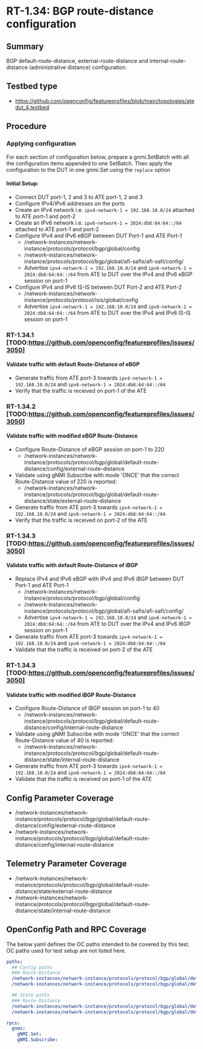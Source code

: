 # RT-1.34: BGP route-distance configuration

## Summary

BGP default-route-distance, external-route-distance and internal-route-distance (administrative distance) configuration.

## Testbed type

*   https://github.com/openconfig/featureprofiles/blob/main/topologies/atedut_4.testbed

## Procedure

### Applying configuration

For each section of configuration below, prepare a gnmi.SetBatch  with all the configuration items appended to one SetBatch. Then apply the configuration to the DUT in one gnmi.Set using the `replace` option

#### Initial Setup:

*   Connect DUT port-1, 2 and 3 to ATE port-1, 2 and 3
*   Configure IPv4/IPv6 addresses on the ports
*   Create an IPv4 network i.e. ```ipv4-network-1 = 192.168.10.0/24``` attached to ATE port-1 and port-2
*   Create an IPv6 network i.e. ```ipv6-network-1 = 2024:db8:64:64::/64``` attached to ATE port-1 and port-2
*   Configure IPv4 and IPv6 eBGP between DUT Port-1 and ATE Port-1
    *   /network-instances/network-instance/protocols/protocol/bgp/global/config
    *   /network-instances/network-instance/protocols/protocol/bgp/global/afi-safis/afi-safi/config/
    *   Advertise ```ipv4-network-1 = 192.168.10.0/24``` and ```ipv6-network-1 = 2024:db8:64:64::/64``` from ATE to DUT over the IPv4 and IPv6 eBGP session on port-1
*   Configure IPv4 and IPv6 IS-IS between DUT Port-2 and ATE Port-2
    *   /network-instances/network-instance/protocols/protocol/isis/global/config
    *   Advertise ```ipv4-network-1 = 192.168.10.0/24``` and ```ipv6-network-1 = 2024:db8:64:64::/64``` from ATE to DUT over the IPv4 and IPv6 IS-IS session on port-1

### RT-1.34.1 [TODO:https://github.com/openconfig/featureprofiles/issues/3050]
#### Validate traffic with default Route-Distance of eBGP
*   Generate traffic from ATE port-3 towards ```ipv4-network-1 = 192.168.10.0/24``` and ```ipv6-network-1 = 2024:db8:64:64::/64```
*   Verify that the traffic is received on port-1 of the ATE

### RT-1.34.2 [TODO:https://github.com/openconfig/featureprofiles/issues/3050]
#### Validate traffic with modified eBGP Route-Distance
*   Configure Route-Distance of eBGP session on port-1 to 220
    *   /network-instances/network-instance/protocols/protocol/bgp/global/default-route-distance/config/external-route-distance 
*   Validate using gNMI Subscribe with mode 'ONCE' that the correct Route-Distance value of 220 is reported:
    *   /network-instances/network-instance/protocols/protocol/bgp/global/default-route-distance/state/external-route-distance
*   Generate traffic from ATE port-3 towards ```ipv4-network-1 = 192.168.10.0/24``` and ```ipv6-network-1 = 2024:db8:64:64::/64```
*   Verify that the traffic is received on port-2 of the ATE

### RT-1.34.3 [TODO:https://github.com/openconfig/featureprofiles/issues/3050]
#### Validate traffic with default Route-Distance of iBGP
*   Replace IPv4 and IPv6 eBGP with IPv4 and IPv6 iBGP between DUT Port-1 and ATE Port-1
    *   /network-instances/network-instance/protocols/protocol/bgp/global/config
    *   /network-instances/network-instance/protocols/protocol/bgp/global/afi-safis/afi-safi/config/
    *   Advertise ```ipv4-network-1 = 192.168.10.0/24``` and ```ipv6-network-1 = 2024:db8:64:64::/64``` from ATE to DUT over the IPv4 and IPv6 iBGP session on port-1
*   Generate traffic from ATE port-3 towards ```ipv4-network-1 = 192.168.10.0/24``` and ```ipv6-network-1 = 2024:db8:64:64::/64```
*   Validate that the traffic is received on port-2 of the ATE

### RT-1.34.3 [TODO:https://github.com/openconfig/featureprofiles/issues/3050]
#### Validate traffic with modified iBGP Route-Distance
*   Configure Route-Distance of iBGP session on port-1 to 40
    *   /network-instances/network-instance/protocols/protocol/bgp/global/default-route-distance/config/internal-route-distance
*   Validate using gNMI Subscribe with mode 'ONCE' that the correct Route-Distance value of 40 is reported:
    *   /network-instances/network-instance/protocols/protocol/bgp/global/default-route-distance/state/internal-route-distance
*   Generate traffic from ATE port-3 towards ```ipv4-network-1 = 192.168.10.0/24``` and ```ipv6-network-1 = 2024:db8:64:64::/64```
*   Validate that the traffic is received on port-1 of the ATE

## Config Parameter Coverage

* /network-instances/network-instance/protocols/protocol/bgp/global/default-route-distance/config/external-route-distance
* /network-instances/network-instance/protocols/protocol/bgp/global/default-route-distance/config/internal-route-distance

## Telemetry Parameter Coverage

* /network-instances/network-instance/protocols/protocol/bgp/global/default-route-distance/state/external-route-distance
* /network-instances/network-instance/protocols/protocol/bgp/global/default-route-distance/state/internal-route-distance

## OpenConfig Path and RPC Coverage

The below yaml defines the OC paths intended to be covered by this test. OC
paths used for test setup are not listed here.

```yaml
paths:
  ## Config paths
  ### Route-Distance
  /network-instances/network-instance/protocols/protocol/bgp/global/default-route-distance/config/external-route-distance:
  /network-instances/network-instance/protocols/protocol/bgp/global/default-route-distance/config/internal-route-distance:

  ## State paths
  ### Route-Distance
  /network-instances/network-instance/protocols/protocol/bgp/global/default-route-distance/state/internal-route-distance:
  /network-instances/network-instance/protocols/protocol/bgp/global/default-route-distance/state/external-route-distance:

rpcs:
  gnmi:
    gNMI.Set:
    gNMI.Subscribe:
```
